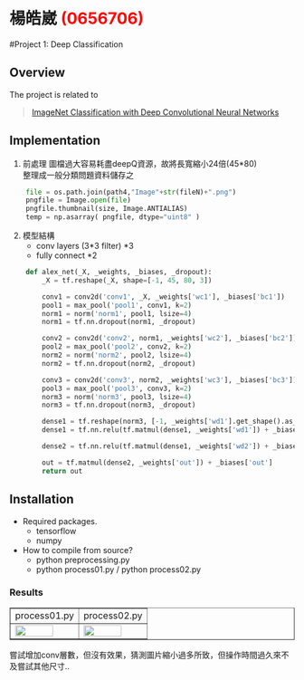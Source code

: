 # 楊皓崴 <span style="color:red">(0656706)</span>

#Project 1: Deep Classification

## Overview
The project is related to 
> [ImageNet Classification with Deep Convolutional Neural Networks](https://papers.nips.cc/paper/4824-imagenet-classification-with-deep-convolutional-neural-networks)


## Implementation
1. 前處理
圖檔過大容易耗盡deepQ資源，故將長寬縮小24倍(45*80)  
整理成一般分類問題資料儲存之  

```python
    file = os.path.join(path4,"Image"+str(fileN)+".png")
    pngfile = Image.open(file)
    pngfile.thumbnail(size, Image.ANTIALIAS)
    temp = np.asarray( pngfile, dtype="uint8" )
``` 

2. 模型結構
    * conv layers (3*3 filter) *3
    * fully connect *2

```python
	def alex_net(_X, _weights, _biases, _dropout):
    	_X = tf.reshape(_X, shape=[-1, 45, 80, 3])

    	conv1 = conv2d('conv1', _X, _weights['wc1'], _biases['bc1'])
    	pool1 = max_pool('pool1', conv1, k=2)
    	norm1 = norm('norm1', pool1, lsize=4)
    	norm1 = tf.nn.dropout(norm1, _dropout)

	    conv2 = conv2d('conv2', norm1, _weights['wc2'], _biases['bc2'])
    	pool2 = max_pool('pool2', conv2, k=2)
    	norm2 = norm('norm2', pool2, lsize=4)
    	norm2 = tf.nn.dropout(norm2, _dropout)

    	conv3 = conv2d('conv3', norm2, _weights['wc3'], _biases['bc3'])
    	pool3 = max_pool('pool3', conv3, k=2)
    	norm3 = norm('norm3', pool3, lsize=4)
    	norm3 = tf.nn.dropout(norm3, _dropout)

    	dense1 = tf.reshape(norm3, [-1, _weights['wd1'].get_shape().as_list()[0]])
    	dense1 = tf.nn.relu(tf.matmul(dense1, _weights['wd1']) + _biases['bd1'], name='fc1')

    	dense2 = tf.nn.relu(tf.matmul(dense1, _weights['wd2']) + _biases['bd2'], name='fc2')

    	out = tf.matmul(dense2, _weights['out']) + _biases['out']
    	return out
``` 

## Installation
* Required packages.
    * tensorflow
    * numpy
* How to compile from source?  
    * python preprocessing.py
    * python process01.py / python process02.py

### Results

<table border=1>
<tr>
<td>
process01.py
</td>
<td>
process02.py
</td>
</tr>

<tr>
<td>
<img src="https://github.com/w95wayne10/homework1/blob/master/results/output01.PNG" width="80%"/>
</td>
<td>
<img src="https://github.com/w95wayne10/homework1/blob/master/results/output02.PNG"  width="80%"/>
</td>
</tr>

</table>

嘗試增加conv層數，但沒有效果，猜測圖片縮小過多所致，但操作時間過久來不及嘗試其他尺寸..
